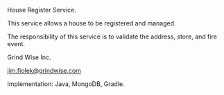 House Register Service.

This service allows a house to be registered and managed.

The responsibility of this service is to validate the address, store, and fire event.

Grind Wise Inc.

jim.fiolek@grindwise.com

Implementation: Java, MongoDB, Gradle.

